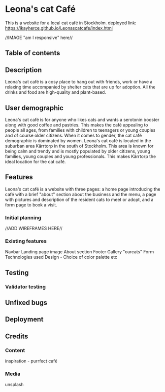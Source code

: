 # Leona's cat Café
This is a website for a local cat café in Stockholm.
deployed link: https://ikayherce.github.io/Leonascatcafe/index.html 

 //IMAGE "am I responsive" here//
 
 ## Table of contents
 
 ## Description 
 Leona's cat café is a cosy place to hang out with friends, work or have a relaxing time accompanied by shelter cats that are up for adoption. All the drinks and food are high-quality and plant-based. 

## User demographic
Leona's cat café is for anyone who likes cats and wants a serotonin booster along with good coffee and pastries. This makes the café appealing to people all ages, from families with children to teenagers or young couples and of course older citizens. When it comes to gender, the cat café demographic is dominated by women. 
 Leona's cat café is located in the suburban area Kärrtorp in the south of Stockholm. This area is known for being calm and trendy and is mostly populated by older citizens, young families, young couples and young professionals. This makes Kärrtorp the ideal location for the cat café. 
 

## Features
Leona's cat café is a website with three pages: a home page introducing the café with a brief "about" section about the business and the menu, a page with pictures and description of the resident cats to meet or adopt, and a form page to book a visit. 
### Initial planning

//ADD WIREFRAMES HERE//

### Existing features
Navbar
Landing page image
About section
Footer
Gallery "ourcats"
Form 
Technologies used
Design - Choice of color palette etc
## Testing

### Validator testing

## Unfixed bugs

## Deployment

## Credits
### Content
inspiration - purrfect café
### Media
unsplash

